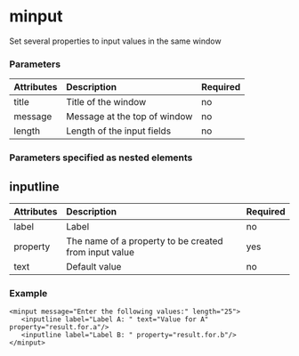 # minput #

Set several properties to input values in the same window

### Parameters ###
|Attributes|Description|Required|
|:---------|:----------|:-------|
|title|Title of the window|no|
|message|Message at the top of window|no|
|length|Length of the input fields|no|


### Parameters specified as nested elements ###

## inputline ##

|Attributes|Description|Required|
|:---------|:----------|:-------|
|label|Label|no|
|property|The name of a property to be created from input value|yes|
|text|Default value|no|

### Example ###
```
<minput message="Enter the following values:" length="25">
   <inputline label="Label A: " text="Value for A" property="result.for.a"/>
   <inputline label="Label B: " property="result.for.b"/>
</minput>
```
